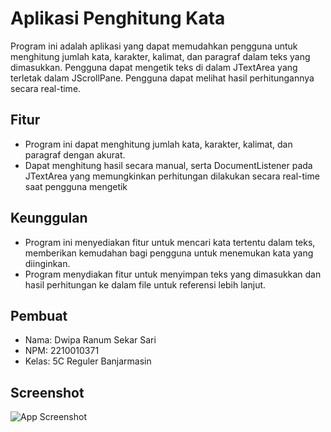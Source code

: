 # Aplikasi Penghitung Kata

Program ini adalah aplikasi yang dapat memudahkan pengguna untuk menghitung jumlah kata, karakter, kalimat, dan paragraf dalam teks yang dimasukkan. Pengguna dapat mengetik teks di dalam JTextArea yang terletak dalam JScrollPane. Pengguna dapat melihat hasil perhitungannya secara real-time.

## Fitur

- Program ini dapat menghitung jumlah kata, karakter, kalimat, dan paragraf dengan akurat.
- Dapat menghitung hasil secara manual, serta DocumentListener pada JTextArea yang memungkinkan perhitungan dilakukan secara real-time saat pengguna mengetik

## Keunggulan

- Program ini menyediakan fitur untuk mencari kata tertentu dalam teks, memberikan kemudahan bagi pengguna untuk menemukan kata yang diinginkan.
- Program menydiakan fitur untuk menyimpan teks yang dimasukkan dan hasil perhitungan ke dalam file untuk referensi lebih lanjut.

## Pembuat

- Nama: Dwipa Ranum Sekar Sari
- NPM: 2210010371
- Kelas: 5C Reguler Banjarmasin

## Screenshot

![App Screenshot]()

